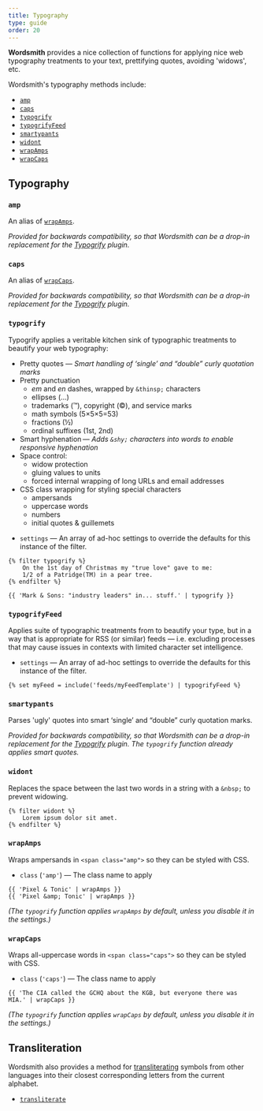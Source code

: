```yaml
---
title: Typography
type: guide
order: 20
---
```


**Wordsmith** provides a nice collection of functions for applying nice web typography treatments to your text, prettifying quotes, avoiding 'widows', etc.

Wordsmith's typography methods include:

- [`amp`](#amp)
- [`caps`](#caps)
- [`typogrify`](#typogrify)
- [`typogrifyFeed`](#typogrifyFeed)
- [`smartypants`](#smartypants)
- [`widont`](#widont)
- [`wrapAmps`](#wrapAmps)
- [`wrapCaps`](#wrapCaps)


## Typography


### `amp`

An alias of [`wrapAmps`](#wrapAmps).

_Provided for backwards compatibility, so that Wordsmith can be a drop-in replacement for the [Typogrify](https://github.com/jamiepittock/craft-typogrify) plugin._


### `caps`

An alias of [`wrapCaps`](#wrapCaps).

_Provided for backwards compatibility, so that Wordsmith can be a drop-in replacement for the [Typogrify](https://github.com/jamiepittock/craft-typogrify) plugin._


### `typogrify`

Typogrify applies a veritable kitchen sink of typographic treatments to beautify your web typography:

- Pretty quotes &mdash; _Smart handling of ‘single’ and “double” curly quotation marks_
- Pretty punctuation
  - _em_ and _en_ dashes, wrapped by `&thinsp;` characters
  - ellipses (…)
  - trademarks (&trade;), copyright (&copy;), and service marks  
  - math symbols (5×5×5=53)
  - fractions (&frac12;)
  - ordinal suffixes (1st, 2nd)
- Smart hyphenation &mdash; _Adds `&shy;` characters into words to enable responsive hyphenation_
- Space control:
    - widow protection
    - gluing values to units
    - forced internal wrapping of long URLs and email addresses
- CSS class wrapping for styling special characters
  - ampersands
  - uppercase words
  - numbers
  - initial quotes & guillemets
  
* `settings` &mdash; An array of ad-hoc settings to override the defaults for this instance of the filter.
  
```twig
{% filter typogrify %}
    On the 1st day of Christmas my "true love" gave to me:
    1/2 of a Patridge(TM) in a pear tree.
{% endfilter %}
```

```twig
{{ 'Mark & Sons: "industry leaders" in... stuff.' | typogrify }}
```

### `typogrifyFeed`

Applies suite of typographic treatments from to beautify your type, but in a way that is appropriate for RSS (or similar) feeds &mdash; i.e. excluding processes that may cause issues in contexts with limited character set intelligence.

* `settings` &mdash; An array of ad-hoc settings to override the defaults for this instance of the filter.

```twig
{% set myFeed = include('feeds/myFeedTemplate') | typogrifyFeed %} 
```
 

### `smartypants`

Parses 'ugly' quotes into smart ‘single’ and “double” curly quotation marks.

_Provided for backwards compatibility, so that Wordsmith can be a drop-in replacement for the [Typogrify](https://github.com/jamiepittock/craft-typogrify) plugin. The `typogrify` function already applies smart quotes._


### `widont`

Replaces the space between the last two words in a string with a `&nbsp;` to prevent widowing.

```twig
{% filter widont %}
    Lorem ipsum dolor sit amet.
{% endfilter %}
```

### `wrapAmps`

Wraps ampersands in `<span class="amp">` so they can be styled with CSS.

- `class` (`'amp'`) &mdash; The class name to apply

```twig
{{ 'Pixel & Tonic' | wrapAmps }}
{{ 'Pixel &amp; Tonic' | wrapAmps }}
```

_(The `typogrify` function applies `wrapAmps` by default, unless you disable it in the settings.)_


### `wrapCaps`

Wraps all-uppercase words in `<span class="caps">` so they can be styled with CSS.

- `class` (`'caps'`) &mdash; The class name to apply

```twig
{{ 'The CIA called the GCHQ about the KGB, but everyone there was MIA.' | wrapCaps }}
```

_(The `typogrify` function applies `wrapCaps` by default, unless you disable it in the settings.)_


## Transliteration

Wordsmith also provides a method for [transliterating](/guide/inflection.html#Transliteration) symbols from other languages into their closest corresponding letters from the current alphabet.

- [`transliterate`](/guide/inflection.html#transliterate)
